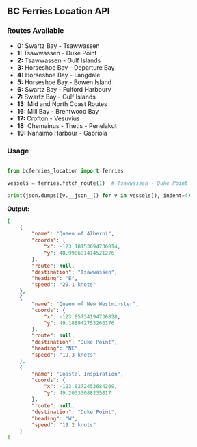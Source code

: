 BC Ferries Location API
----------------------

### Routes Available

* **0:** Swartz Bay - Tsawwassen
* **1:** Tsawwassen - Duke Point
* **2:** Tsawwassen - Gulf Islands
* **3:** Horseshoe Bay - Departure Bay
* **4:** Horseshoe Bay - Langdale
* **5:** Horseshoe Bay - Bowen Island
* **6:** Swartz Bay - Fulford Harbourv
* **7:** Swartz Bay - Gulf Islands
* **13:** Mid and North Coast Routes
* **16:** Mill Bay - Brentwood Bay
* **17:** Crofton - Vesuvius
* **18:** Chemainus - Thetis - Penelakut
* **19:** Nanaimo Harbour - Gabriola



### Usage

```python

from bcferries_location import ferries

vessels = ferries.fetch_route(1)  # Tsawwassen - Duke Point

print(json.dumps([v.__json__() for v in vessels]), indent=4)
```

**Output:**

```json
[
    {
        "name": "Queen of Alberni",
        "coords": {
            "x": -123.18153694736814,
            "y": 48.990681414521276
        },
        "route": null,
        "destination": "Tsawwassen",
        "heading": "E",
        "speed": "20.1 knots"
    },
    {
        "name": "Queen of New Westminster",
        "coords": {
            "x": -123.85734194736828,
            "y": 49.188942753266176
        },
        "route": null,
        "destination": "Duke Point",
        "heading": "NE",
        "speed": "19.3 knots"
    },
    {
        "name": "Coastal Inspiration",
        "coords": {
            "x": -123.8272453684209,
            "y": 49.20333088235817
        },
        "route": null,
        "destination": "Duke Point",
        "heading": "W",
        "speed": "19.2 knots"
    }
]
```